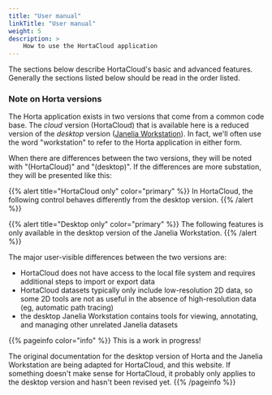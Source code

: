 ```yaml
---
title: "User manual"
linkTitle: "User manual"
weight: 5
description: >
    How to use the HortaCloud application
---
```


The sections below describe HortaCloud's basic and advanced features. Generally the sections listed below should be read in the order listed.

### Note on Horta versions
The Horta application exists in two versions that come from a common code base. The _cloud_ version (HortaCloud) that is available here is a reduced version of the _desktop_ version ([Janelia Workstation](https://github.com/JaneliaSciComp/workstation)). In fact, we'll often use the word "workstation" to refer to the Horta application in either form. 

When there are differences between the two versions, they will be noted with "(HortaCloud)" and "(desktop)". If the differences are more substation, they will be presented like this:

{{% alert title="HortaCloud only" color="primary" %}}
In HortaCloud, the following control behaves differently from the desktop version.
{{% /alert %}}

{{% alert title="Desktop only" color="primary" %}}
The following features is only available in the desktop version of the Janelia Workstation.
{{% /alert %}}

The major user-visible differences between the two versions are:
- HortaCloud does not have access to the local file system and requires additional steps to import or export data
- HortaCloud datasets typically only include low-resolution 2D data, so some 2D tools are not as useful in the absence of high-resolution data (eg, automatic path tracing)
- the desktop Janelia Workstation contains tools for viewing, annotating, and managing other unrelated Janelia datasets


{{% pageinfo color="info" %}}
This is a work in progress! 

The original documentation for the desktop version of Horta and the Janelia Workstation are being adapted for HortaCloud, and this website. If something doesn't make sense for HortaCloud, it probably only applies to the desktop version and hasn't been revised yet. {{% /pageinfo %}}
